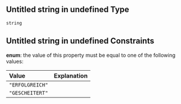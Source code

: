 ## Untitled string in undefined Type

`string`

## Untitled string in undefined Constraints

**enum**: the value of this property must be equal to one of the following values:

| Value           | Explanation |
| :-------------- | :---------- |
| `"ERFOLGREICH"` |             |
| `"GESCHEITERT"` |             |
